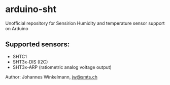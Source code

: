 # arduino-sht
Unofficial repository for Sensirion Humidity and temperature sensor support on Arduino

## Supported sensors:
- SHTC1
- SHT3x-DIS (I2C)
- SHT3x-ARP (ratiometric analog voltage output)

Author: Johannes Winkelmann, jw@smts.ch
